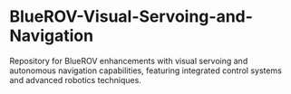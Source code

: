 # BlueROV-Visual-Servoing-and-Navigation
Repository for BlueROV enhancements with visual servoing and autonomous navigation capabilities, featuring integrated control systems and advanced robotics techniques.
